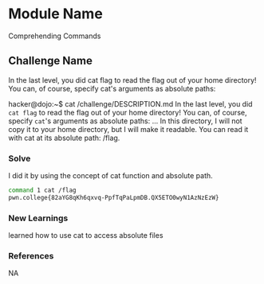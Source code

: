 # Module Name
Comprehending Commands

## Challenge Name
In the last level, you did cat flag to read the flag out of your home directory! You can, of course, specify cat's arguments as absolute paths:

hacker@dojo:~$ cat /challenge/DESCRIPTION.md
In the last level, you did `cat flag` to read the flag out of your home directory!
You can, of course, specify `cat`'s arguments as absolute paths:
...
In this directory, I will not copy it to your home directory, but I will make it readable. You can read it with cat at its absolute path: /flag.

### Solve

I did it by using the concept of cat function and absolute path.

```bash
command 1 cat /flag
pwn.college{82aYG8qKh6qxvq-PpfTqPaLpmDB.QX5ETO0wyN1AzNzEzW}
```

### New Learnings
learned how to use cat to access absolute files

### References 
NA
